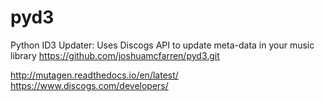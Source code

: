 # pyd3
Python ID3 Updater: Uses Discogs API to update meta-data in your music library
https://github.com/joshuamcfarren/pyd3.git

http://mutagen.readthedocs.io/en/latest/
https://www.discogs.com/developers/
